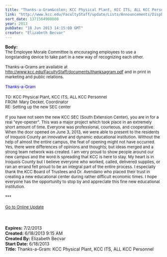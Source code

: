 ```yaml
---
title: "Thanks-a-Gram&colon; KCC Physical Plant, KCC ITS, ALL KCC Personnel"
link: "http://www.kcc.edu/FacultyStaff/update/Lists/Announcements/DispForm.aspx?ID=1146"
sort_date: 1371564908000
year: 2013
pubDate: "18 Jun 2013 14:15:08 GMT"
creator: "Elizabeth Becvar"
---
```


<div><b>Body:</b> <div class="ExternalClass0C022021C58248578DF4046414F83628">
<div><font size="2">The Employee Morale Committee is encouraging employees to use a longstanding device to take part in a new way of recognizing each other. <br /> <br />Thanks-a-Grams are available at </font><a href="/FacultyStaff/documents/thanksagram.pdf"><font size="2">http://www.kcc.edu/FacultyStaff/documents/thanksagram.pdf</font></a><font size="2"> and in print in marketing and public relations. <br /> <br /><font color="#0000ff">Thanks-a-Gram</font>  </font></div>
<div><br /><font size="2">TO: KCC Physical Plant, KCC ITS, ALL KCC Personnel<br />FROM: Mary Decker, Coordinator<br />RE: Setting up the new SEC center</font></div>
<div><br /><font size="2">If you have not seen the new KCC SEC (South Extension Center), you are in for a real &quot;eye-opener&quot;. This was a major project which took place in an extremely short amount of time. Everyone was professional, courteous, and cooperative.  When the door opened on June 3, 2013, we were able to present to the residents of Iroquois County an innovative and dynamic educational institution. Without the help of almost the entire campus, the feat of opening might not have occurred. Yes, there were differences of opinions and thoughts; but ideas merged and a strong team network was created. I am very proud to show people around our new campus and the word is spreading that KCC is here to stay. My heart is in Iroquois County but I believe everyone who worked, called, delivered supplies, or ran an errand felt proud to be an integral part of the entire process. I especially thank the KCC Board of Trustees and Dr. Avendano who placed their trust in creating a new educational center during rather difficult economic times. I hope everyone has the opportunity to stop by and appreciate this fine new educational institution.</font></div>
<div><font size="2"></font> </div>
<div><font size="2">***</font></div>
<div><font size="2"></font> </div>
<div><font size="2"><a href="/FacultyStaff/update/Pages/dailyupdate.aspx">Go to Online Update</a></font><font size="2"></font></div>
<div><font size="2"></font> </div>
<div><br /> </div></div></div>
<div><b>Expires:</b> 7/2/2013</div>
<div><b>Created:</b> 6/18/2013 9:15 AM</div>
<div><b>Created By:</b> Elizabeth Becvar</div>
<div><b>Start Date:</b> 6/18/2013</div>
<div><b>Title:</b> Thanks-a-Gram: KCC Physical Plant, KCC ITS, ALL KCC Personnel</div>
